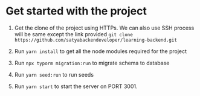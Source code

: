 # Get started with the project

1. Get the clone of the project using HTTPs. We can also use SSH process will be same except the link provided
`git clone https://github.com/satyabackendeveloper/learning-backend.git`

2. Run `yarn install` to get all the node modules required for the project

3. Run `npx typorm migration:run` to migrate schema to database

4. Run `yarn seed:run` to run seeds

5. Run `yarn start` to start the server on PORT 3001.